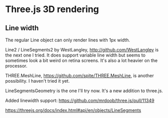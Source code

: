 # Three.js 3D rendering

## Line width

The regular Line object can only render lines with 1px width.

Line2 / LineSegments2 by WestLangley, http://github.com/WestLangley is the next one I tried. It does support variable line width but seems to sometimes look a bit weird on retina screens. It's also a lot heavier on the processor.

THREE.MeshLine, https://github.com/spite/THREE.MeshLine, is another possibility.
I haven't tried it yet.

LineSegmentsGeometry is the one I'll try now. It's a new addition to three.js.

Added linewidth support: https://github.com/mrdoob/three.js/pull/11349

https://threejs.org/docs/index.html#api/en/objects/LineSegments

